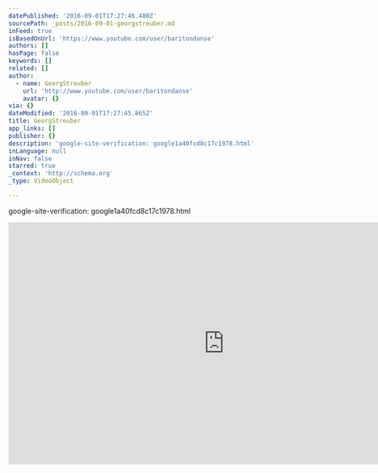 ```yaml
---
datePublished: '2016-09-01T17:27:46.480Z'
sourcePath: _posts/2016-09-01-georgstreuber.md
inFeed: true
isBasedOnUrl: 'https://www.youtube.com/user/baritondanse'
authors: []
hasPage: false
keywords: []
related: []
author:
  - name: GeorgStreuber
    url: 'http://www.youtube.com/user/baritondanse'
    avatar: {}
via: {}
dateModified: '2016-09-01T17:27:45.865Z'
title: GeorgStreuber
app_links: []
publisher: {}
description: 'google-site-verification: google1a40fcd8c17c1978.html'
inLanguage: null
inNav: false
starred: true
_context: 'http://schema.org'
_type: VideoObject

---
```

google-site-verification: google1a40fcd8c17c1978.html

<iframe src="https://cdn.embedly.com/widgets/media.html?url=https%3A%2F%2Fwww.youtube.com%2Fuser%2Fbaritondanse&amp;src=http%3A%2F%2Fwww.youtube.com%2Fembed%2Fvideoseries%3Flist%3DUUw3p03CTowpm69Nby5vimZQ&amp;type=text%2Fhtml&amp;key=b7d04c9b404c499eba89ee7072e1c4f7&amp;schema=youtube" width="853" height="480" scrolling="no" frameborder="0" allowfullscreen="" style=""></iframe>